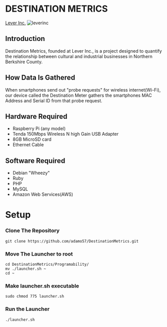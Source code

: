 # **DESTINATION METRICS**

[Lever Inc.](http://www.leverinc.org) ![leverinc](https://media.licdn.com/mpr/mpr/shrink_200_200/p/1/005/077/3a0/31f6105.png)

## **Introduction**

Destination Metrics, founded at Lever Inc., is a project designed to quantify
the relationship between cultural and industrial businesses in Northern Berkshire
County.

## **How Data Is Gathered**

When smartphones send out "probe requests" for wireless internet(Wi-Fi), our device
called the Destination Meter gathers the smartphones MAC Address and Serial ID
from that probe request.

## **Hardware Required**
* Raspberry Pi (any model)
* Tenda 150Mbps Wireless N high Gain USB Adapter
* 8GB MicroSD card
* Ethernet Cable

## **Software Required**
* Debian "Wheezy"
* Ruby
* PHP
* MySQL
* Amazon Web Services(AWS)


# **Setup**

### Clone The Repository
`` git clone https://github.com/adamo57/DestinationMetrics.git ``

### Move The Launcher to root
`` cd DestinationMetrics/Programability/ ``  
`` mv ./launcher.sh ~ ``  
`` cd ~ ``  

### Make launcher.sh executable
`` sudo chmod 775 launcher.sh ``

### Run the Launcher
`` ./launcher.sh ``
